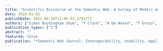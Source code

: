 ```yaml
---
title: "Scientific Discourse on the Semantic Web: A Survey of Models and Enabling Technologies"
date: 2010-01-01
publishDate: 2021-08-20T12:06:02.179177Z
authors: ["Simon Buckingham Shum", "T Clark", "A De Waard", "T Groza", "S Handschuh", "A Sandor"]
publication_types: ["2"]
abstract: ""
featured: false
publication: "*Semantic Web Journal: Interoperability, Usability, Applicability*"
---
```


